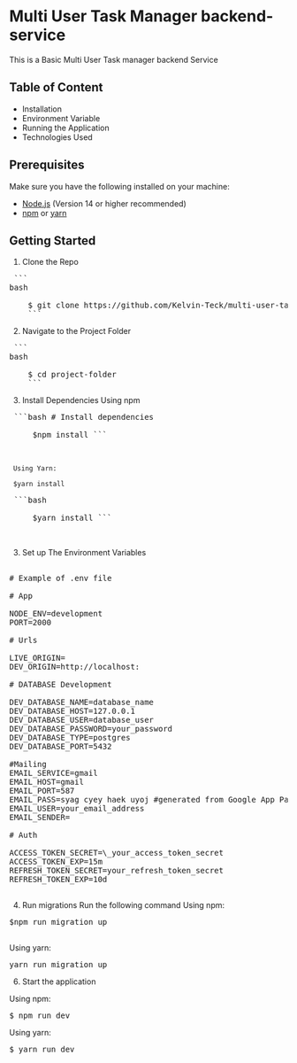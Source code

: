# Multi User Task Manager backend-service

This is a Basic Multi User Task manager backend Service

## Table of Content

- Installation
- Environment Variable
- Running the Application
- Technologies Used

## Prerequisites

Make sure you have the following installed on your machine:

- [Node.js](https://nodejs.org/en/download/) (Version 14 or higher recommended)
- [npm](https://www.npmjs.com/get-npm) or [yarn](https://yarnpkg.com/getting-started/install)

## Getting Started

1. Clone the Repo

<pre> ```
bash 

    $ git clone https://github.com/Kelvin-Teck/multi-user-task-manager.git 
    ``` 
</pre>

2. Navigate to the Project Folder
<pre> ```
bash 

    $ cd project-folder 
    ``` 
</pre>

3. Install Dependencies
   Using npm

<pre> ```bash # Install dependencies 
     
     $npm install ``` 
     
     </pre>

     Using Yarn:

     $yarn install

<pre> ```bash
     
     $yarn install ``` 
     
     </pre>

3. Set up The Environment Variables
<pre>

# Example of .env file

# App

NODE_ENV=development
PORT=2000

# Urls

LIVE_ORIGIN=
DEV_ORIGIN=http://localhost:

# DATABASE Development

DEV_DATABASE_NAME=database_name
DEV_DATABASE_HOST=127.0.0.1
DEV_DATABASE_USER=database_user
DEV_DATABASE_PASSWORD=your_password
DEV_DATABASE_TYPE=postgres
DEV_DATABASE_PORT=5432

#Mailing
EMAIL_SERVICE=gmail
EMAIL_HOST=gmail
EMAIL_PORT=587
EMAIL_PASS=syag cyey haek uyoj #generated from Google App Password
EMAIL_USER=your_email_address
EMAIL_SENDER=

# Auth

ACCESS_TOKEN_SECRET=\_your_access_token_secret
ACCESS_TOKEN_EXP=15m
REFRESH_TOKEN_SECRET=your_refresh_token_secret
REFRESH_TOKEN_EXP=10d

</pre>

4. Run migrations
   Run the following command
   Using npm:

<pre>
$npm run migration up

</pre>

Using yarn:

<pre>
yarn run migration up
</pre>

6. Start the application

Using npm:

<pre>
$ npm run dev
</pre>

Using yarn:

<pre>
$ yarn run dev
</pre>
